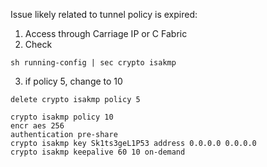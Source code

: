 
Issue likely related to tunnel policy is expired:

1. Access through Carriage IP or C Fabric
2. Check 
```
sh running-config | sec crypto isakmp   
```
3. if policy 5, change to 10

```
delete crypto isakmp policy 5

crypto isakmp policy 10  
encr aes 256  
authentication pre-share  
crypto isakmp key Sk1ts3geL1P53 address 0.0.0.0 0.0.0.0  
crypto isakmp keepalive 60 10 on-demand
```
